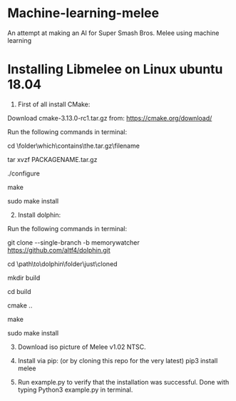 # Machine-learning-melee
An attempt at making an AI for Super Smash Bros. Melee using machine learning


# Installing Libmelee on Linux ubuntu 18.04
1) First of all install CMake:

Download cmake-3.13.0-rc1.tar.gz from: https://cmake.org/download/

Run the following commands in terminal:

cd \folder\which\contains\the\.tar.gz\filename

tar xvzf PACKAGENAME.tar.gz

./configure

make

sudo make install



2) Install dolphin:

Run the following commands in terminal:

git clone --single-branch -b memorywatcher https://github.com/altf4/dolphin.git

cd \path\to\dolphin\folder\just\cloned

mkdir build

cd build

cmake ..

make

sudo make install


3) Download iso picture of Melee v1.02 NTSC.

4) Install via pip: (or by cloning this repo for the very latest) pip3 install melee

5) Run example.py to verify that the installation was successful. Done with typing Python3 example.py in terminal.
